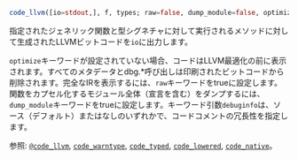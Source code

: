 ```julia
code_llvm([io=stdout,], f, types; raw=false, dump_module=false, optimize=true, debuginfo=:default)
```

指定されたジェネリック関数と型シグネチャに対して実行されるメソッドに対して生成されたLLVMビットコードを`io`に出力します。

`optimize`キーワードが設定されていない場合、コードはLLVM最適化の前に表示されます。すべてのメタデータとdbg.*呼び出しは印刷されたビットコードから削除されます。完全なIRを表示するには、`raw`キーワードをtrueに設定します。関数をカプセル化するモジュール全体（宣言を含む）をダンプするには、`dump_module`キーワードをtrueに設定します。キーワード引数`debuginfo`は、ソース（デフォルト）またはなしのいずれかで、コードコメントの冗長性を指定します。

参照: [`@code_llvm`](@ref), [`code_warntype`](@ref), [`code_typed`](@ref), [`code_lowered`](@ref), [`code_native`](@ref)。
